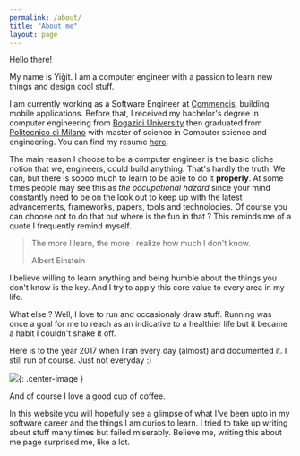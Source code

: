 ```yaml
---
permalink: /about/
title: "About me"
layout: page
---
```


Hello there!

My name is Yiğit. I am a computer engineer with a passion to learn new things and design cool stuff.

I am currently working as a Software Engineer at [Commencis](https://www.commencis.com), building mobile
applications.
Before that, I received my bachelor's degree in computer engineering from [Bogazici University](http://www.boun.edu.tr/) then graduated from [Politecnico di Milano](https://www.polimi.it/) with master of science in Computer science and engineering. You
can find my resume [here](../assets/pdfs/resume_yigit_ozgumus.pdf).

The main reason I choose to be a computer engineer is the basic cliche notion that we, engineers,
could build anything. That's hardly the truth. We can, but there is soooo much to learn to be able to do it **properly**.
At some times people may see this as _the occupational hazard_ since your mind constantly need to be on the look out to keep up with the latest advancements, frameworks, papers, tools and technologies. Of course you can choose not to do that but where is the fun in that ? This reminds me of a quote I frequently remind myself.

> The more I learn, the more I realize how much I don't know.
>
> Albert Einstein

I believe willing to learn anything and being humble about the things you don't know is the key. And I try to apply this core value to every area in my life.

What else ? Well, I love to run and occasionaly draw stuff. Running was once a goal for me to reach as an indicative to a healthier life but it became a habit I couldn't shake it off.

Here is to the year 2017 when I ran every day (almost) and documented it. I still run of course. Just not everyday :)

![](../assets/images/2017.gif){: .center-image }

And of course I love a good cup of coffee.

In this website you will hopefully see a glimpse of what I've been upto in my software career and the things I am curios to learn. I tried to take up writing about stuff many times but failed miserably. Believe me, writing this about me page surprised me, like a lot.
